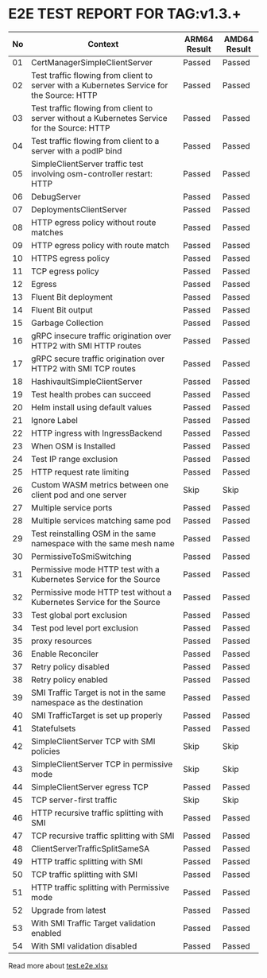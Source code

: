 # E2E TEST REPORT FOR TAG:v1.3.+

| No  | Context                                                      | ARM64 Result | AMD64 Result |
|-----| ------------------------------------------------------------ | ------------ | ------------ |
| 01  |CertManagerSimpleClientServer|Passed|Passed|
| 02  |Test traffic flowing from client to server with a Kubernetes Service for the Source: HTTP|Passed|Passed|
| 03  |Test traffic flowing from client to server without a Kubernetes Service for the Source: HTTP|Passed|Passed|
| 04  |Test traffic flowing from client to a server with a podIP bind|Passed|Passed|
| 05  |SimpleClientServer traffic test involving osm-controller restart: HTTP|Passed|Passed|
| 06  |DebugServer|Passed|Passed|
| 07  |DeploymentsClientServer|Passed|Passed|
| 08  |HTTP egress policy without route matches|Passed|Passed|
| 09  | HTTP egress policy with route match                                   |Passed|Passed|
| 10  | HTTPS egress policy                                                   |Passed|Passed|
| 11  | TCP egress policy                                                     |Passed|Passed|
| 12  |Egress|Passed|Passed|
| 13  |Fluent Bit deployment|Passed|Passed|
| 14  |Fluent Bit output|Passed|Passed|
| 15  |Garbage Collection|Passed|Passed|
| 16  |gRPC insecure traffic origination over HTTP2 with SMI HTTP routes|Passed|Passed|
| 17  |gRPC secure traffic origination over HTTP2 with SMI TCP routes|Passed|Passed|
| 18  |HashivaultSimpleClientServer|Passed|Passed|
| 19  |Test health probes can succeed|Passed|Passed|
| 20  |Helm install using default values|Passed|Passed|
| 21  |Ignore Label|Passed|Passed|
| 22  |HTTP ingress with IngressBackend|Passed|Passed|
| 23  |When OSM is Installed|Passed|Passed|
| 24  |Test IP range exclusion|Passed|Passed|
| 25  |HTTP request rate limiting|Passed|Passed|
| 26  |Custom WASM metrics between one client pod and one server|Skip|Skip|
| 27  |Multiple service ports|Passed|Passed|
| 28  |Multiple services matching same pod|Passed|Passed|
| 29  |Test reinstalling OSM in the same namespace with the same mesh name|Passed|Passed|
| 30  |PermissiveToSmiSwitching|Passed|Passed|
| 31  |Permissive mode HTTP test with a Kubernetes Service for the Source|Passed|Passed|
| 32  | Permissive mode HTTP test without a Kubernetes Service for the Source |Passed|Passed|
| 33  |Test global port exclusion|Passed|Passed|
| 34  | Test pod level port exclusion               |Passed|Passed|
| 35  |proxy resources|Passed|Passed|
| 36  |Enable Reconciler|Passed|Passed|
| 37  |Retry policy disabled|Passed|Passed|
| 38  | Retry policy enabled                        |Passed|Passed|
| 39  |SMI Traffic Target is not in the same namespace as the destination|Passed|Passed|
| 40  | SMI TrafficTarget is set up properly        |Passed|Passed|
| 41  |Statefulsets|Passed|Passed|
| 42  |SimpleClientServer TCP with SMI policies|Skip|Skip|
| 43  | SimpleClientServer TCP in permissive mode   |Skip|Skip|
| 44  |SimpleClientServer egress TCP|Passed|Passed|
| 45  |TCP server-first traffic|Skip|Skip|
| 46  |HTTP recursive traffic splitting with SMI|Passed|Passed|
| 47  | TCP recursive traffic splitting with SMI    |Passed|Passed|
| 48  |ClientServerTrafficSplitSameSA|Passed|Passed|
| 49  |HTTP traffic splitting with SMI|Passed|Passed|
| 50  | TCP traffic splitting with SMI              |Passed|Passed|
| 51  | HTTP traffic splitting with Permissive mode |Passed|Passed|
| 52  |Upgrade from latest|Passed|Passed|
| 53  |With SMI Traffic Target validation enabled |Passed|Passed|
| 54  |  With SMI validation disabled |Passed|Passed|


Read more about [test.e2e.xlsx](test.e2e.xlsx)